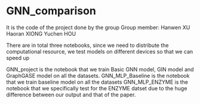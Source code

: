 # GNN_comparison
It is the code of the project done by the group
Group member:
Hanwen XU
Haoran XIONG
Yuchen HOU


There are in total three notebooks, since we need to distribute the computational resource,
we test models on different devices so that we can speed up

GNN_project is the notebook that we train Basic GNN model, GIN model and GraphGASE model on all the datasets.
GNN_MLP_Baseline is the notebook that we train baseline model on all the datasets
GNN_MLP_ENZYME is the notebook that we specifically test for the ENZYME datset due to the huge difference between our output and that of the paper.
